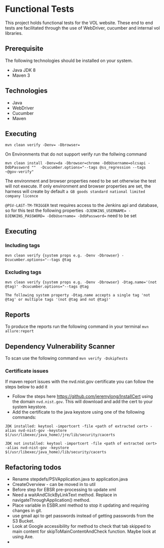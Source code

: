 # Functional Tests
This project holds functional tests for the VOL website. These end to end tests are facilitated through the use of WebDriver, cucumber and internal vol libraries.

## Prerequisite 
The following technologies should be installed on your system.
* Java JDK 8
* Maven 3

## Technologies
* Java
* WebDriver
* Cucumber
* Maven


## Executing
``mvn clean verify -Denv= -Dbrowser= ``

On Environments that do not support verify run the follwing command 

``mvn clean install -Denv=da -Dbrowser=chrome -DdbUsername=olcsapi -DdbPassword ""  -Dcucumber.options="--tags @ss_regression --tags ~@gov-verify" ``

  
The environment and browser properties need to be set otherwise the test will not execute. If only environment and browser properties are set, the harness will
create by default ``a GB goods standard national limited company licence``

``@PSV-LAST-TM-TRIGGER`` test requires access to the Jenkins api and database, so for this test the following properties 
``-DJENKINS_USERNAME= -DJENKINS_PASSWORD= -DdbUsername= -DdbPassword=`` need to be set

## Executing 

### Including tags
``mvn clean verify {system props e.g. -Denv -Dbrowser} -Dcucumber.options="--tags @tag``

### Excluding tags
``mvn clean verify {system props e.g. -Denv -Dbrowser} -Dtag.name='(not @tag)' -Dcucumber.options="--tags @tag``

``The following system property -Dtag.name accepts a single tag 'not @tag' or multiple tags '(not @tag and not @tag)'``

## Reports
To produce the reports run the following command in your terminal
``mvn allure:report``

## Dependency Vulnerability Scanner
To scan use the following command ``mvn verify -DskipTests``

### Certificate issues

If maven report issues with the nvd.nist.gov certificate you can follow the steps below to add it

*  Follow the steps here https://github.com/jeremylong/InstallCert using the domain `nvd.nist.gov`. This will download and add the cert to your system keystore.
*  Add the certificate to the java keystore using one of the following commands: 
 
`JDK installed: keytool -importcert -file <path of extracted cert> -alias nvd-nist-gov -keystore $(/usr/libexec/java_home)/jre/lib/security/cacerts`

`JDK not installed: keytool -importcert -file <path of extracted cert> -alias nvd-nist-gov -keystore $(/usr/libexec/java_home)/lib/security/cacerts`

## Refactoring todos
- Rename stepdefs/PSVApplication.java to application.java
- CreateOverview - can be moved in to util
- Before step for EBSR pre-processing to update xml
- Need a waitAndClickByLinkText method. Replace in navigateThroughApplication() method.
- Place variable in ESBR.xml method to stop it updating and requiring changes in git.
- use gmail api to get passwords instead of getting passwords from the S3 Bucket.
- Look at Google accessibility for method to check that tab skipped to main content for skipToMainContentAndCheck function. Maybe look at using Axe.
- 